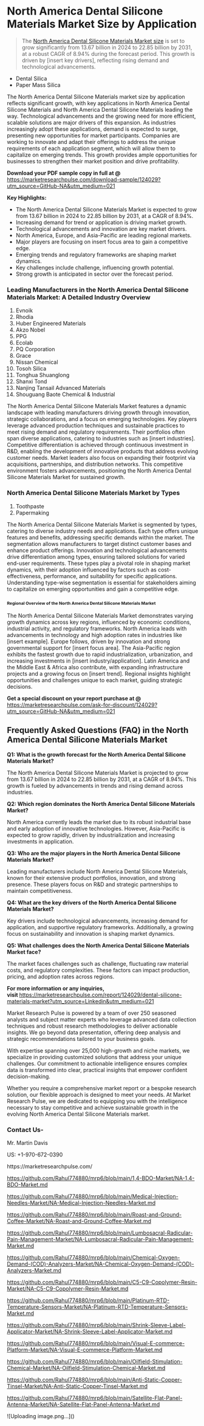 <h1>North America Dental Silicone Materials Market&nbsp;Size by Application</h1><blockquote><p>The <a href="https://marketresearchpulse.com/download-sample/124029?utm_source=GitHub-NA&amp;utm_medium=021">North America Dental Silicone Materials Market size</a> is set to grow significantly from 13.67 billion in 2024 to 22.85 billion by 2031, at a robust CAGR of 8.94% during the forecast period. This growth is driven by [insert key drivers], reflecting rising demand and technological advancements.</p></blockquote><ul><li>Dental Silica<li> Paper Mass Silica</li></ul><p>The North America Dental Silicone Materials market size by application reflects significant growth, with key applications in North America Dental Silicone Materials and North America Dental Silicone Materials leading the way. Technological advancements and the growing need for more efficient, scalable solutions are major drivers of this expansion. As industries increasingly adopt these applications, demand is expected to surge, presenting new opportunities for market participants. Companies are working to innovate and adapt their offerings to address the unique requirements of each application segment, which will allow them to capitalize on emerging trends. This growth provides ample opportunities for businesses to strengthen their market position and drive profitability.</p><p><strong>Download your PDF sample copy in full at @ </strong><a href="https://marketresearchpulse.com/download-sample/124029?utm_source=GitHub-NA&amp;utm_medium=021">https://marketresearchpulse.com/download-sample/124029?utm_source=GitHub-NA&amp;utm_medium=021</a></p><p><strong>Key Highlights: </strong></p><ul><li>The North America Dental Silicone Materials Market is expected to grow from 13.67 billion in 2024 to 22.85 billion by 2031, at a CAGR of 8.94%.</li><li>Increasing demand for trend or application is driving market growth.</li><li>Technological advancements and innovation are key market drivers.</li><li>North America, Europe, and Asia-Pacific are leading regional markets.</li><li>Major players are focusing on insert focus area to gain a competitive edge.</li><li>Emerging trends and regulatory frameworks are shaping market dynamics.</li><li>Key challenges include challenge, influencing growth potential.</li><li>Strong growth is anticipated in sector over the forecast period.</li></ul><h3>Leading Manufacturers in the North America Dental Silicone Materials Market: A Detailed Industry Overview</h3><ol><li>Evnoik</li><li>Rhodia</li><li>Huber Engineered Materials</li><li>Akzo Nobel</li><li>PPG</li><li>Ecolab</li><li>PQ Corporation</li><li>Grace</li><li>Nissan Chemical</li><li>Tosoh Silica</li><li>Tonghua Shuanglong</li><li>Shanxi Tond</li><li>Nanjing Tansail Advanced Materials</li><li>Shouguang Baote Chemical & Industrial</li></ol><div class="flex max-w-full flex-col flex-grow"><div class="min-h-8 text-message flex w-full flex-col items-end gap-2 whitespace-normal break-words [.text-message+&amp;]:mt-5" dir="auto" data-message-author-role="assistant" data-message-id="fd8432e4-4910-450d-b182-61b7bfb0a01f" data-message-model-slug="gpt-4o"><div class="flex w-full flex-col gap-1 empty:hidden first:pt-[3px]"><div class="markdown prose w-full break-words dark:prose-invert light"><p>The North America Dental Silicone Materials Market features a dynamic landscape with leading manufacturers driving growth through innovation, strategic collaborations, and a focus on emerging technologies. Key players leverage advanced production techniques and sustainable practices to meet rising demand and regulatory requirements. Their portfolios often span diverse applications, catering to industries such as [insert industries]. Competitive differentiation is achieved through continuous investment in R&amp;D, enabling the development of innovative products that address evolving customer needs. Market leaders also focus on expanding their footprint via acquisitions, partnerships, and distribution networks. This competitive environment fosters advancements, positioning the North America Dental Silicone Materials Market for sustained growth.</p></div></div></div></div><h3>North America Dental Silicone Materials Market by Types</h3><ol><li>Toothpaste<li> Papermaking</li></ol><div class="flex max-w-full flex-col flex-grow"><div class="min-h-8 text-message flex w-full flex-col items-end gap-2 whitespace-normal break-words [.text-message+&amp;]:mt-5" dir="auto" data-message-author-role="assistant" data-message-id="084470be-0bb7-4664-bddf-5156b4f41249" data-message-model-slug="gpt-4o-mini"><div class="flex w-full flex-col gap-1 empty:hidden first:pt-[3px]"><div class="markdown prose w-full break-words dark:prose-invert light"><p>The North America Dental Silicone Materials Market is segmented by types, catering to diverse industry needs and applications. Each type offers unique features and benefits, addressing specific demands within the market. The segmentation allows manufacturers to target distinct customer bases and enhance product offerings. Innovation and technological advancements drive differentiation among types, ensuring tailored solutions for varied end-user requirements. These types play a pivotal role in shaping market dynamics, with their adoption influenced by factors such as cost-effectiveness, performance, and suitability for specific applications. Understanding type-wise segmentation is essential for stakeholders aiming to capitalize on emerging opportunities and gain a competitive edge.</p></div></div></div></div><h3><span style="font-size: 11px;">Regional Overview of the North America Dental Silicone Materials Market</span></h3><div class="flex max-w-full flex-col flex-grow"><div class="min-h-8 text-message flex w-full flex-col items-end gap-2 whitespace-normal break-words [.text-message+&amp;]:mt-5" dir="auto" data-message-author-role="assistant" data-message-id="e9038762-ce64-4e30-91c9-9bd413514231" data-message-model-slug="gpt-4o-mini"><div class="flex w-full flex-col gap-1 empty:hidden first:pt-[3px]"><div class="markdown prose w-full break-words dark:prose-invert light"><p>The North America Dental Silicone Materials Market demonstrates varying growth dynamics across key regions, influenced by economic conditions, industrial activity, and regulatory frameworks. North America leads with advancements in technology and high adoption rates in industries like [insert example]. Europe follows, driven by innovation and strong governmental support for [insert focus area]. The Asia-Pacific region exhibits the fastest growth due to rapid industrialization, urbanization, and increasing investments in [insert industry/application]. Latin America and the Middle East &amp; Africa also contribute, with expanding infrastructure projects and a growing focus on [insert trend]. Regional insights highlight opportunities and challenges unique to each market, guiding strategic decisions.</p></div></div></div></div><p><strong>Get a special discount on your report purchase at @ </strong><a href="https://marketresearchpulse.com/ask-for-discount/124029?utm_source=GitHub-NA&amp;utm_medium=021">https://marketresearchpulse.com/ask-for-discount/124029?utm_source=GitHub-NA&amp;utm_medium=021</a></p><h2>Frequently Asked Questions (FAQ) in the North America Dental Silicone Materials Market</h2><p><strong>Q1: What is the growth forecast for the North America Dental Silicone Materials Market?</strong></p><p>The North America Dental Silicone Materials Market is projected to grow from 13.67 billion in 2024 to 22.85 billion by 2031, at a CAGR of 8.94%. This growth is fueled by advancements in trends and rising demand across industries.</p><p><strong>Q2: Which region dominates the North America Dental Silicone Materials Market?</strong></p><p>North America currently leads the market due to its robust industrial base and early adoption of innovative technologies. However, Asia-Pacific is expected to grow rapidly, driven by industrialization and increasing investments in application.</p><p><strong>Q3: Who are the major players in the North America Dental Silicone Materials Market?</strong></p><p>Leading manufacturers include North America Dental Silicone Materials, known for their extensive product portfolios, innovation, and strong presence. These players focus on R&amp;D and strategic partnerships to maintain competitiveness.</p><p><strong>Q4: What are the key drivers of the North America Dental Silicone Materials Market?</strong></p><p>Key drivers include technological advancements, increasing demand for application, and supportive regulatory frameworks. Additionally, a growing focus on sustainability and innovation is shaping market dynamics.</p><p><strong>Q5: What challenges does the North America Dental Silicone Materials Market face?</strong></p><p>The market faces challenges such as challenge, fluctuating raw material costs, and regulatory complexities. These factors can impact production, pricing, and adoption rates across regions.</p><p><strong>For more information or any inquiries, visit&nbsp;</strong><a href="https://marketresearchpulse.com/report/124029/dental-silicone-materials-market?utm_source=Linkedin&utm_medium=021">https://marketresearchpulse.com/report/124029/dental-silicone-materials-market?utm_source=Linkedin&utm_medium=021</a></p><p>Market Research Pulse is powered by a team of over 250 seasoned analysts and subject matter experts who leverage advanced data collection techniques and robust research methodologies to deliver actionable insights. We go beyond data presentation, offering deep analysis and strategic recommendations tailored to your business goals.</p><p>With expertise spanning over 25,000 high-growth and niche markets, we specialize in providing customized solutions that address your unique challenges. Our commitment to actionable intelligence ensures complex data is transformed into clear, practical insights that empower confident decision-making.</p><p>Whether you require a comprehensive market report or a bespoke research solution, our flexible approach is designed to meet your needs. At Market Research Pulse, we are dedicated to equipping you with the intelligence necessary to stay competitive and achieve sustainable growth in the evolving North America Dental Silicone Materials market.</p><h3><strong>Contact Us-</strong></h3><p>Mr. Martin Davis</p><p>US: +1-970-672-0390</p><p>https://marketresearchpulse.com/</p><p><a href="https://github.com/Rahul774880/mrp6/blob/main/1,4-BDO-Market/NA-1,4-BDO-Market.md">https://github.com/Rahul774880/mrp6/blob/main/1,4-BDO-Market/NA-1,4-BDO-Market.md</a></p><p><a href="https://github.com/Rahul774880/mrp6/blob/main/Medical-Injection-Needles-Market/NA-Medical-Injection-Needles-Market.md">https://github.com/Rahul774880/mrp6/blob/main/Medical-Injection-Needles-Market/NA-Medical-Injection-Needles-Market.md</a></p><p><a href="https://github.com/Rahul774880/mrp6/blob/main/Roast-and-Ground-Coffee-Market/NA-Roast-and-Ground-Coffee-Market.md">https://github.com/Rahul774880/mrp6/blob/main/Roast-and-Ground-Coffee-Market/NA-Roast-and-Ground-Coffee-Market.md</a></p><p><a href="https://github.com/Rahul774880/mrp6/blob/main/Lumbosacral-Radicular-Pain-Management-Market/NA-Lumbosacral-Radicular-Pain-Management-Market.md">https://github.com/Rahul774880/mrp6/blob/main/Lumbosacral-Radicular-Pain-Management-Market/NA-Lumbosacral-Radicular-Pain-Management-Market.md</a></p><p><a href="https://github.com/Rahul774880/mrp6/blob/main/Chemical-Oxygen-Demand-(COD)-Analyzers-Market/NA-Chemical-Oxygen-Demand-(COD)-Analyzers-Market.md">https://github.com/Rahul774880/mrp6/blob/main/Chemical-Oxygen-Demand-(COD)-Analyzers-Market/NA-Chemical-Oxygen-Demand-(COD)-Analyzers-Market.md</a></p><p><a href="https://github.com/Rahul774880/mrp6/blob/main/C5-C9-Copolymer-Resin-Market/NA-C5-C9-Copolymer-Resin-Market.md">https://github.com/Rahul774880/mrp6/blob/main/C5-C9-Copolymer-Resin-Market/NA-C5-C9-Copolymer-Resin-Market.md</a></p><p><a href="https://github.com/Rahul774880/mrp6/blob/main/Platinum-RTD-Temperature-Sensors-Market/NA-Platinum-RTD-Temperature-Sensors-Market.md">https://github.com/Rahul774880/mrp6/blob/main/Platinum-RTD-Temperature-Sensors-Market/NA-Platinum-RTD-Temperature-Sensors-Market.md</a></p><p><a href="https://github.com/Rahul774880/mrp6/blob/main/Shrink-Sleeve-Label-Applicator-Market/NA-Shrink-Sleeve-Label-Applicator-Market.md">https://github.com/Rahul774880/mrp6/blob/main/Shrink-Sleeve-Label-Applicator-Market/NA-Shrink-Sleeve-Label-Applicator-Market.md</a></p><p><a href="https://github.com/Rahul774880/mrp6/blob/main/Visual-E-commerce-Platform-Market/NA-Visual-E-commerce-Platform-Market.md">https://github.com/Rahul774880/mrp6/blob/main/Visual-E-commerce-Platform-Market/NA-Visual-E-commerce-Platform-Market.md</a></p><p><a href="https://github.com/Rahul774880/mrp6/blob/main/Oilfield-Stimulation-Chemical-Market/NA-Oilfield-Stimulation-Chemical-Market.md">https://github.com/Rahul774880/mrp6/blob/main/Oilfield-Stimulation-Chemical-Market/NA-Oilfield-Stimulation-Chemical-Market.md</a></p><p><a href="https://github.com/Rahul774880/mrp6/blob/main/Anti-Static-Copper-Tinsel-Market/NA-Anti-Static-Copper-Tinsel-Market.md">https://github.com/Rahul774880/mrp6/blob/main/Anti-Static-Copper-Tinsel-Market/NA-Anti-Static-Copper-Tinsel-Market.md</a></p><p><a href="https://github.com/Rahul774880/mrp6/blob/main/Satellite-Flat-Panel-Antenna-Market/NA-Satellite-Flat-Panel-Antenna-Market.md">https://github.com/Rahul774880/mrp6/blob/main/Satellite-Flat-Panel-Antenna-Market/NA-Satellite-Flat-Panel-Antenna-Market.md</a></p>
![Uploading image.png…]()
